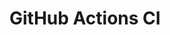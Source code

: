 # GitHub Actions CI

















































































































































































































































































































































































































































































































































































































































































































































































































































































































































































































































































































































































































































































































































































































































































